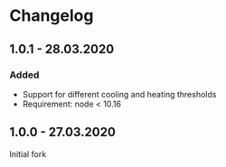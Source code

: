 # Changelog

## 1.0.1 - 28.03.2020
### Added
- Support for different cooling and heating thresholds
- Requirement: node < 10.16

## 1.0.0 - 27.03.2020
Initial fork
